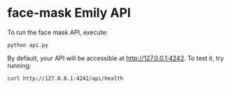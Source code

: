 
# face-mask Emily API

To run the face mask API, execute: 
```
python api.py
```

By default, your API will be accessible at http://127.0.0.1:4242.
To test it, try running: 
```
curl http://127.0.0.1:4242/api/health
```

